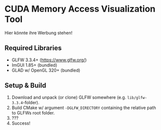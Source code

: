 # CUDA Memory Access Visualization Tool
Hier könnte ihre Werbung stehen!

## Required Libraries
- GLFW 3.3.4+ (https://www.glfw.org/)
- ImGUI 1.85+ (bundled)
- GLAD w/ OpenGL 320+ (bundled)

## Setup & Build
1. Download and unpack (or clone) GLFW somewhere (e.g. `lib/glfw-3.3.4`-folder).
2. Build CMake w/ argument `-DGLFW_DIRECTORY` containing the relative path to GLFWs root folder.
3. ???
4. Success!